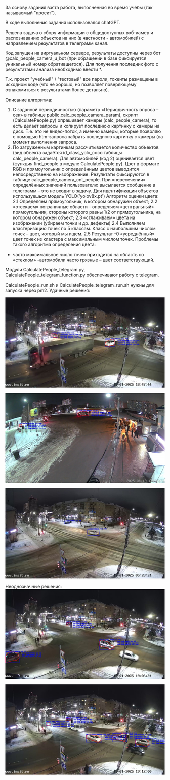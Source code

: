 За основу задания взята работа, выполненная во время учёбы (так называемый "проект").

В ходе выполнения задания использовался chatGPT.

Решена задача о сбору информации с общедоступных вэб-камер и распознаванию объектов на них (в частности - автомобилей) с направлением результатов в телеграмм канал.

Код запущен на виртуальном сервере, результаты доступны через бот @calc_people_camera_u_bot (при обращении в базе фиксируется уникальный номер обратившегося). Для получения последних фото с результатами анализа необходимо ввести *.

Т.к. проект "учебный" / "тестовый" все пароли, токенты размещены в исходном коде (что не хорошо, но позволяет поверяющему ознакомиться с результатами более детально).

Описание алгоритма:
1.	С заданной периодичностью (параметр «Периодичность опроса – сек» в таблице public.calc_people_camera_param), скрипт (CalculatePeople.py) опрашивает камеры (calc_people_camera), то есть делает запросы и копирует последнюю картинку с камеры на диск. Т.е. это не видео-поток, а именно камеры, которые позволяю с помощью htm-запроса забрать последнюю картинку с камеры (на момент выполнения запроса.
2.	По загруженным картинкам рассчитывается количество объектов (вид объекта задаётся id_class_yolo_coco таблицы calc_people_camera). Для автомобилей (код 2) оценивается цвет (функция find_people в модуле CalculatePeople.py). Цвет в формате RGB и прямоугольник с определённым цветов выводится непосредственно на изображение.
Результаты фиксируются в таблице calc_people_camera_cnt_people. При «пересечении» определённых значений пользователю высылается сообщение в телеграмм – это не входит в задачу.
Для идентификации объектов используешься модель YOLO('yolov8x.pt')
Алгоритм оценки цвета:
2.1	Определяем прямоугольник, в котором обнаружен объект;
2.2	«отсекаем» пограничные области – определяем «центральный» прямоугольник, стороны которого равны 1/2 от прямоугольника, на котором обнаружен объект;
2.3	«сглаживаем» цвета на изображении (убираем точки и др. дефекты)
2.4	Выполняем кластеризацию точек по 5 классам. Класс с наибольшим числом точек – цвет, который мы ищем. 
2.5	Результат -0 «усреднённый» цвет точек из кластера с максимальным числом точек.
Проблемы такого алгоритма определения цвета:
- часто максимальное число точек приходится на область со «стеклом»
-автомобили часто грязные – цвет соответствующий.
 
Модули CalculatePeople_telegram.py, CalculatePeople_telegram_function.py обеспечивают работу с telegram. 

CalculatePeople_run.sh и CalculatePeople_telegram_run.sh нужны для запуска через pm2.
Удачные решения:


![Скрин]( example_picture/good_1.jpg)

![Скрин]( example_picture/good_2.jpg)

![Скрин]( example_picture/good_3.jpg)


Неоднозначные решения:
![На светлой машине стекло – основной цвет]( example_picture/neodn_1.jpg)

![Стекло –основной цвет]( example_picture/neodn_2.jpg)
